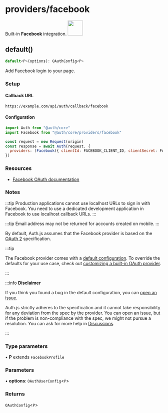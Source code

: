 # providers/facebook

<div style={{backgroundColor: "#000", display: "flex", justifyContent: "space-between", color: "#fff", padding: 16}}>
<span>Built-in <b>Facebook</b> integration.</span>
<a href="https://facebook.com">
  <img style={{display: "block"}} src="https://authjs.dev/img/providers/facebook.svg" height="48" width="48"/>
</a>
</div>

## default()

```ts
default<P>(options): OAuthConfig<P>
```

Add Facebook login to your page.

### Setup

#### Callback URL
```
https://example.com/api/auth/callback/facebook
```

#### Configuration
```js
import Auth from "@auth/core"
import Facebook from "@auth/core/providers/facebook"

const request = new Request(origin)
const response = await Auth(request, {
  providers: [Facebook({ clientId: FACEBOOK_CLIENT_ID, clientSecret: FACEBOOK_CLIENT_SECRET })],
})
```

### Resources

 - [Facebook OAuth documentation](https://developers.facebook.com/docs/facebook-login/manually-build-a-login-flow/)

### Notes

:::tip
Production applications cannot use localhost URLs to sign in with Facebook. You need to use a dedicated development application in Facebook to use localhost callback URLs.
:::

:::tip
Email address may not be returned for accounts created on mobile.
:::

By default, Auth.js assumes that the Facebook provider is
based on the [OAuth 2](https://www.rfc-editor.org/rfc/rfc6749.html) specification.

:::tip

The Facebook provider comes with a [default configuration](https://github.com/nextauthjs/next-auth/blob/main/packages/core/src/providers/facebook.ts).
To override the defaults for your use case, check out [customizing a built-in OAuth provider](https://authjs.dev/guides/providers/custom-provider#override-default-options).

:::

:::info **Disclaimer**

If you think you found a bug in the default configuration, you can [open an issue](https://authjs.dev/new/provider-issue).

Auth.js strictly adheres to the specification and it cannot take responsibility for any deviation from
the spec by the provider. You can open an issue, but if the problem is non-compliance with the spec,
we might not pursue a resolution. You can ask for more help in [Discussions](https://authjs.dev/new/github-discussions).

:::

### Type parameters

• **P** extends `FacebookProfile`

### Parameters

• **options**: `OAuthUserConfig`\<`P`\>

### Returns

`OAuthConfig`\<`P`\>
